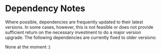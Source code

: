 # Dependency Notes

Where possible, dependencies are frequently updated to their latest versions.
In some cases, however, this is not feasible or does not provide sufficient
return on the necessary investment to do a major version upgrade. The following
dependencies are currently fixed to older versions:

None at the moment :)
